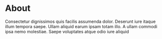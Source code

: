 # About

Consectetur dignissimos quis facilis assumenda dolor. Deserunt iure itaque illum tempora saepe. Ullam aliquid earum ipsam totam illo. A ullam commodi ipsa nemo molestiae. Saepe voluptates atque odio iure aliquid
